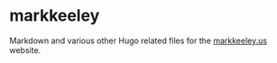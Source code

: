 # markkeeley
Markdown and various other Hugo related files for the [markkeeley.us](https://markkeeley.us/) website.
